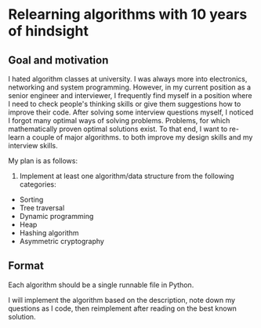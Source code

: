 # Relearning algorithms with 10 years of hindsight

## Goal and motivation
I hated algorithm classes at university. I was always more into electronics, networking and system programming.
However, in my current position as a senior engineer and interviewer, I frequently find myself in a position where
I need to check people's thinking skills or give them suggestions how to improve their code. After solving some
interview questions myself, I noticed I forgot many optimal ways of solving problems. Problems, for which 
mathematically proven optimal solutions exist. To that end, I want to re-learn a couple of major algorithms.
to both improve my design skills and my interview skills.

My plan is as follows:
1. Implement at least one algorithm/data structure from the following categories:
- Sorting
- Tree traversal
- Dynamic programming
- Heap
- Hashing algorithm
- Asymmetric cryptography

## Format
Each algorithm should be a single runnable file in Python.

I will implement the algorithm based on the description, note down my questions as I code, then reimplement
after reading on the best known solution.